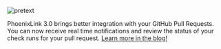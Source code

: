 ![pretext](https://github.blog/wp-content/uploads/2022/04/github-desktop-hero.png)

PhoenixLink 3.0 brings better integration with your GitHub Pull Requests. You can now receive real time notifications and review the status of your check runs for your pull request. [Learn more in the blog!](https://github.blog/2022-04-26-github-desktop-3-0-brings-better-integration-for-your-pull-requests/)
